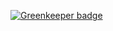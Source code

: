 

[![Greenkeeper badge](https://badges.greenkeeper.io/mikeal/rise-of-frontend.svg)](https://greenkeeper.io/)